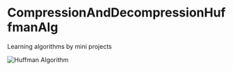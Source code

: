# CompressionAndDecompressionHuffmanAlg
Learning algorithms by mini projects

![Huffman Algorithm]([https://example.com/path/to/your/image.jpg](https://www.researchgate.net/publication/358802549/figure/fig2/AS:1126645150826527@1645624544171/Compression-using-Huffman-coding.jpg)https://www.researchgate.net/publication/358802549/figure/fig2/AS:1126645150826527@1645624544171/Compression-using-Huffman-coding.jpg](https://upload.wikimedia.org/wikipedia/commons/thumb/8/82/Huffman_tree_2.svg/1280px-Huffman_tree_2.svg.png)https://upload.wikimedia.org/wikipedia/commons/thumb/8/82/Huffman_tree_2.svg/1280px-Huffman_tree_2.svg.png)
